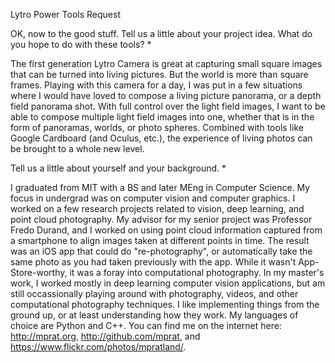 Lytro Power Tools Request

OK, now to the good stuff. Tell us a little about your project idea. What do you hope to do with these tools? *

The first generation Lytro Camera is great at capturing small square images that can be turned into living pictures. But the world is more than square frames. Playing with this camera for a day, I was put in a few situations where I would have loved to compose a living picture panorama, or a depth field panorama shot. With full control over the light field images, I want to be able to compose multiple light field images into one, whether that is in the form of panoramas, worlds, or photo spheres. Combined with tools like Google Cardboard (and Oculus, etc.), the experience of living photos can be brought to a whole new level.


Tell us a little about yourself and your background. *

I graduated from MIT with a BS and later MEng in Computer Science. My focus in undergrad was on computer vision and computer graphics. I worked on a few research projects related to vision, deep learning, and point cloud photography. My advisor for my senior project was Professor Fredo Durand, and I worked on using point cloud information captured from a smartphone to align images taken at different points in time. The result was an iOS app that could do "re-photography", or automatically take the same photo as you had taken previously with the app. While it wasn't App-Store-worthy, it was a foray into computational photography. In my master's work, I worked mostly in deep learning computer vision applications, but am still occassionally playing around with photography, videos, and other computational photography techniques. I like implementing things from the ground up, or at least understanding how they work. My languages of choice are Python and C++. You can find me on the internet here: http://mprat.org, http://github.com/mprat, and https://www.flickr.com/photos/mpratland/.
